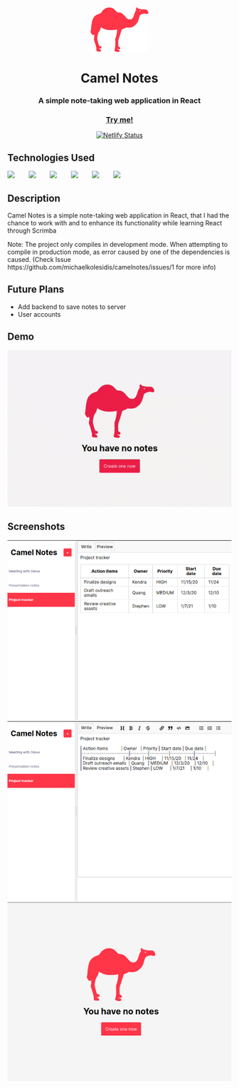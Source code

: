<div align="center">
  <img src="./src/assets/camelnotes.svg" height="100px">
  <h1>Camel Notes</h1>
  
  <h3>A simple note-taking web application in React</h3>

  <a href="https://camelnotes.netlify.app/"><h3>Try me!</h3></a>

  [![Netlify Status](https://api.netlify.com/api/v1/badges/8e6c92b8-37ea-43eb-9c3d-2b128b68052c/deploy-status)](https://app.netlify.com/sites/camelnotes/deploys)

</div>



## Technologies Used

<a href="https://reactjs.org/"><img src="https://github.com/michaelkolesidis/tech-icons/blob/main/icons/react/react-original.svg" height="50px" /></a>
&nbsp;&nbsp;&nbsp;&nbsp;&nbsp;&nbsp;
<a href="https://en.wikipedia.org/wiki/JavaScript"><img src="https://github.com/michaelkolesidis/tech-icons/blob/main/icons/javascript/javascript-original.svg" height="50px" /></a>
&nbsp;&nbsp;&nbsp;&nbsp;&nbsp;&nbsp;
<a href="https://webpack.js.org/"><img src="https://github.com/michaelkolesidis/tech-icons/blob/main/icons/webpack/webpack-original.svg" height="50px" /></a>
&nbsp;&nbsp;&nbsp;&nbsp;&nbsp;&nbsp;
<a href="https://www.npmjs.com/"><img src="https://github.com/michaelkolesidis/tech-icons/blob/main/icons/npm/npm-original-wordmark.svg" height="50px" /></a>
&nbsp;&nbsp;&nbsp;&nbsp;&nbsp;&nbsp;
<a href="https://en.wikipedia.org/wiki/CSS"><img src="https://github.com/michaelkolesidis/tech-icons/blob/main/icons/css3/css3-plain.svg" height="50px" /></a>
&nbsp;&nbsp;&nbsp;&nbsp;&nbsp;&nbsp;
<img src="https://github.com/michaelkolesidis/tech-icons/blob/main/icons/html5/html5-plain.svg" height="50px" />
&nbsp;&nbsp;&nbsp;&nbsp;&nbsp;&nbsp;



## Description

<p>Camel Notes is a simple note-taking web application in React, that I had the chance to work with and to enhance its functionality while learning React through Scrimba</p>

<p>Note: The project only compiles in development mode. When attempting to compile in production mode, as error caused by one of the dependencies is caused. (Check Issue https://github.com/michaelkolesidis/camelnotes/issues/1 for more info)</p>



## Future Plans
- Add backend to save notes to server
- User accounts



## Demo

<img src="./screenshots/camel-notes.gif" />



## Screenshots

<img src="./screenshots/screenshot-1.png">
<img src="./screenshots/screenshot-2.png">
<img src="./screenshots/screenshot-3.png">
